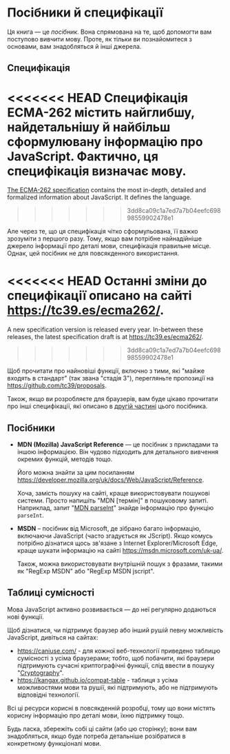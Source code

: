 
# Посібники й специфікації

Ця книга — це *посібник*. Вона спрямована на те, щоб допомогти вам поступово вивчити мову. Проте, як тільки ви познайомитеся з основами, вам знадобляться й інші джерела.

## Специфікація

<<<<<<< HEAD
**Специфікація ECMA-262** містить найглибшу, найдетальнішу й найбільш сформулювану інформацію про JavaScript. Фактично, ця специфікація визначає мову.
=======
[The ECMA-262 specification](https://www.ecma-international.org/publications/standards/Ecma-262.htm) contains the most in-depth, detailed and formalized information about JavaScript. It defines the language.
>>>>>>> 3dd8ca09c1a7ed7a7b04eefc69898559902478e1

Але через те, що ця специфікація чітко сформульована, її важко зрозуміти з першого разу. Тому, якщо вам потрібне найнадійніше джерело інформації про деталі мови, специфікація правильне місце. Однак, цей посібник не для повсякденного використання.

<<<<<<< HEAD
Останні зміни до специфікації описано на сайті <https://tc39.es/ecma262/>.
=======
A new specification version is released every year. In-between these releases, the latest specification draft is at <https://tc39.es/ecma262/>.
>>>>>>> 3dd8ca09c1a7ed7a7b04eefc69898559902478e1

Щоб прочитати про найновіші функції, включно з тими, які "майже входять в стандарт" (так звана "стадія 3"), перегляньте пропозиції на <https://github.com/tc39/proposals>.

Також, якщо ви розробляєте для браузерів, вам буде цікаво прочитати про інші специфікації, які описано в [другій частині](info:browser-environment) цього посібника.

## Посібники

- **MDN (Mozilla) JavaScript Reference** — це посібник з прикладами та іншою інформацією. Він чудово підходить для детального вивчення окремих функцій, методів тощо.

    Його можна знайти за цим посиланням <https://developer.mozilla.org/uk/docs/Web/JavaScript/Reference>.

    Хоча, замість пошуку на сайті, краще використовувати пошукові системи. Просто напишіть "MDN [термін]" в пошуковому запиті. Наприклад, запит "[MDN parseInt](https://www.google.com.ua/search?q=MDN+parseInt)" знайде інформацію про функцію `parseInt`.


- **MSDN** – посібник від Microsoft, де зібрано багато інформацію, включаючи JavaScript (часто згадується як JScript). Якщо комусь потрібно дізнатися щось зв'язане з Internet Explorer/Microsoft Edge, краще шукати інформацію на сайті <https://msdn.microsoft.com/uk-ua/>.

    Також, можна використовувати внутрішній пошук з фразами, такими як "RegExp MSDN" або "RegExp MSDN jscript".

## Таблиці сумісності

Мова JavaScript активно розвивається — до неї регулярно додаються нові функції.

Щоб дізнатися, чи підтримує браузер або інший рушій певну можливість JavaScript, дивіться на сайтах:

- <https://caniuse.com/> - для кожної веб-технології приведено таблицю сумісності з усіма браузерами; тобто, щоб побачити, які браузери підтримують сучасні криптографічні функції, слід ввести в пошуку "[Cryptography](http://caniuse.com/#feat=cryptography)".
- <https://kangax.github.io/compat-table> - таблиця з усіма можливостями мови та рушії, які підтримують, або не підтримують відповідні технології.

Всі ці ресурси корисні в повсякденній розробці, тому що вони містять корисну інформацію про деталі мови, їхню підтримку тощо.

Будь ласка, збережіть собі ці сайти (або цю сторінку); вони вам знадобляться, якщо буде потреба детальніше розібратися в конкретному функціоналі мови.
